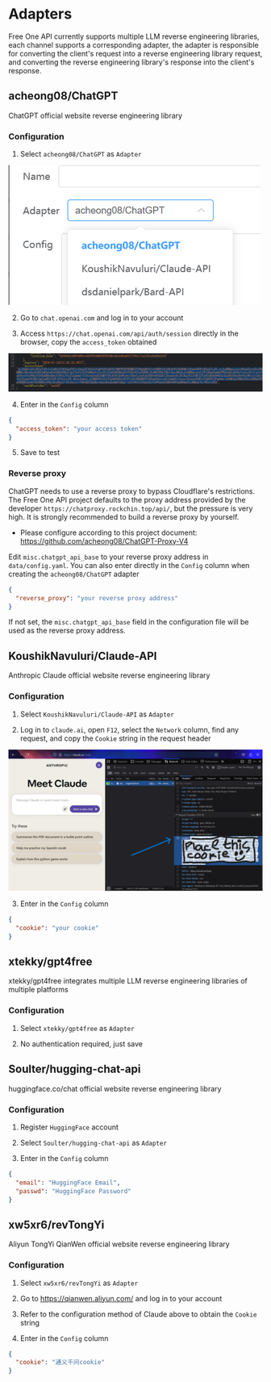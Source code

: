 # Adapters

Free One API currently supports multiple LLM reverse engineering libraries, each channel supports a corresponding adapter, the adapter is responsible for converting the client's request into a reverse engineering library request, and converting the reverse engineering library's response into the client's response.

## acheong08/ChatGPT

ChatGPT official website reverse engineering library

### Configuration

1. Select `acheong08/ChatGPT` as `Adapter`

![select adapter](assets/select_adapter.png)

2. Go to `chat.openai.com` and log in to your account

3. Access `https://chat.openai.com/api/auth/session` directly in the browser, copy the `access_token` obtained

![Alt text](assets/get_actoken.png)

4. Enter in the `Config` column

```json
{
  "access_token": "your access token"
}
```

5. Save to test

### Reverse proxy

ChatGPT needs to use a reverse proxy to bypass Cloudflare's restrictions. The Free One API project defaults to the proxy address provided by the developer `https://chatproxy.rockchin.top/api/`, but the pressure is very high. It is strongly recommended to build a reverse proxy by yourself.

* Please configure according to this project document: <https://github.com/acheong08/ChatGPT-Proxy-V4>

Edit `misc.chatgpt_api_base` to your reverse proxy address in `data/config.yaml`.
You can also enter directly in the `Config` column when creating the `acheong08/ChatGPT` adapter

```json
{
  "reverse_proxy": "your reverse proxy address"
}
```

If not set, the `misc.chatgpt_api_base` field in the configuration file will be used as the reverse proxy address.

## KoushikNavuluri/Claude-API

Anthropic Claude official website reverse engineering library

### Configuration

1. Select `KoushikNavuluri/Claude-API` as `Adapter`

2. Log in to `claude.ai`, open `F12`, select the `Network` column, find any request, and copy the `Cookie` string in the request header

![claude_get_cookie](assets/claude_cookie.png)

3. Enter in the `Config` column

```json
{
  "cookie": "your cookie"
}
```

## xtekky/gpt4free

xtekky/gpt4free integrates multiple LLM reverse engineering libraries of multiple platforms

### Configuration

1. Select `xtekky/gpt4free` as `Adapter`

2. No authentication required, just save

## Soulter/hugging-chat-api

huggingface.co/chat official website reverse engineering library

### Configuration

1. Register `HuggingFace` account

2. Select `Soulter/hugging-chat-api` as `Adapter`

3. Enter in the `Config` column

```json
{
  "email": "HuggingFace Email",
  "passwd": "HuggingFace Password"
}
```

## xw5xr6/revTongYi

Aliyun TongYi QianWen official website reverse engineering library

### Configuration

1. Select `xw5xr6/revTongYi` as `Adapter`

2. Go to <https://qianwen.aliyun.com/> and log in to your account

3. Refer to the configuration method of Claude above to obtain the `Cookie` string

4. Enter in the `Config` column

```json
{
  "cookie": "通义千问cookie"
}
```

